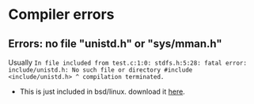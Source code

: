 # Compiler errors
## Errors: no file "unistd.h" or "sys/mman.h"
Usually `In file included from test.c:1:0:
stdfs.h:5:28: fatal error: include/unistd.h: No such file or directory
 #include <include/unistd.h>
                            ^
compilation terminated.`
* This is just included in bsd/linux. download it [here](https://github.com/openbsd/src/tree/master).
